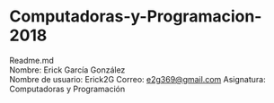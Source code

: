 # Computadoras-y-Programacion-2018
Readme.md    
Nombre: Erick García González   
Nombre de usuario: Erick2G 
Correo: e2g369@gmail.com 
Asignatura: Computadoras y Programación
